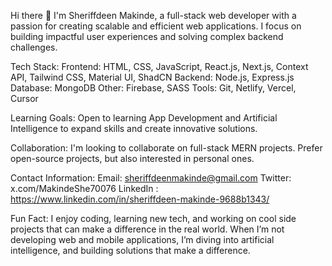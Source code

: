 Hi there 👋
I'm Sheriffdeen Makinde, a full-stack web developer with a passion for creating scalable and efficient web applications. I focus on building impactful user experiences and solving complex backend challenges.

Tech Stack:
Frontend: HTML, CSS, JavaScript, React.js, Next.js, Context API, Tailwind CSS, Material UI, ShadCN
Backend: Node.js, Express.js
Database: MongoDB
Other: Firebase, SASS
Tools: Git, Netlify, Vercel, Cursor

Learning Goals:
Open to learning App Development and Artificial Intelligence to expand skills and create innovative solutions.

Collaboration:
I'm looking to collaborate on  full-stack MERN projects.
Prefer open-source projects, but also interested in personal ones.

Contact Information:
Email: sheriffdeenmakinde@gmail.com
Twitter: x.com/MakindeShe70076
LinkedIn : https://www.linkedin.com/in/sheriffdeen-makinde-9688b1343/

Fun Fact:
I enjoy coding, learning new tech, and working on cool side projects that can make a difference in the real world. When I’m not developing web and mobile applications, I’m diving into artificial intelligence, and building solutions that make a difference.
